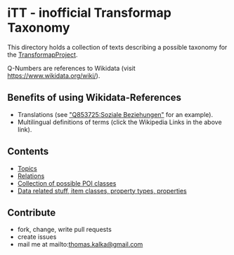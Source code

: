 # iTT - inofficial Transformap Taxonomy

This directory holds a collection of texts describing a possible taxonomy for the [TransformapProject](http://discourse.transformap.co).

Q-Numbers are references to Wikidata (visit https://www.wikidata.org/wiki/<QNumber>).

## Benefits of using Wikidata-References
* Translations (see ["Q853725:Soziale Beziehungen"](https://www.wikidata.org/wiki/Q853725) for an example).
* Multilingual definitions of terms (click the Wikipedia Links in the above link). 

## Contents
* [Topics](topics.txt) 
* [Relations](relation.txt)
* [Collection of possible POI classes](poi.txt)
* [Data related stuff, item classes, property types, properties](data.txt)

## Contribute

* fork, change, write pull requests
* create issues
* mail me at mailto:thomas.kalka@gmail.com

